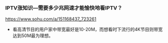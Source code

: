 ### IPTV涨知识—需要多少兆网速才能愉快地看IPTV？
https://www.sohu.com/a/151168437_723261
- 看高清节目的用户家中带宽最好是10-20M，而想看时下流行的4K节目则带宽达到50M最为理想。
